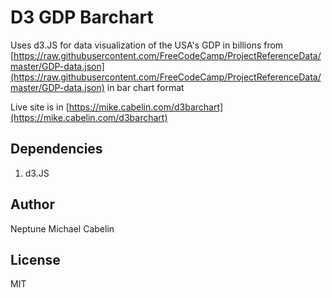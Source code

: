 # D3 GDP Barchart
Uses d3.JS for data visualization of the USA's GDP in billions from [https://raw.githubusercontent.com/FreeCodeCamp/ProjectReferenceData/master/GDP-data.json](https://raw.githubusercontent.com/FreeCodeCamp/ProjectReferenceData/master/GDP-data.json) in bar chart format

Live site is in [https://mike.cabelin.com/d3barchart](https://mike.cabelin.com/d3barchart)

## Dependencies
1. d3.JS

## Author
Neptune Michael Cabelin

## License
MIT
